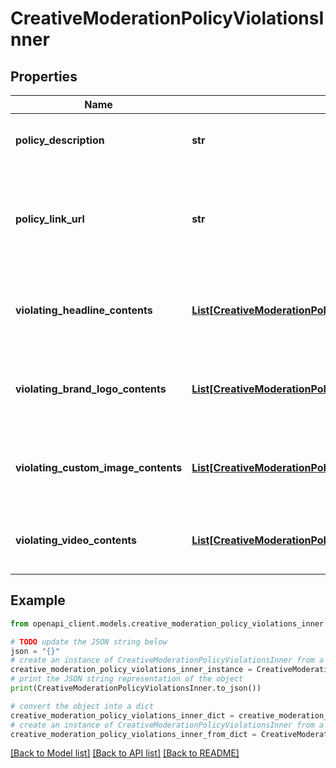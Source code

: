 # CreativeModerationPolicyViolationsInner


## Properties

Name | Type | Description | Notes
------------ | ------------- | ------------- | -------------
**policy_description** | **str** | A human-readable description of the policy. | [optional] 
**policy_link_url** | **str** | Address of the policy documentation. Follow the link to learn more about the specified policy. | [optional] 
**violating_headline_contents** | [**List[CreativeModerationPolicyViolationsInnerViolatingHeadlineContentsInner]**](CreativeModerationPolicyViolationsInnerViolatingHeadlineContentsInner.md) | Information about the headline text that violates the specified policy. | [optional] 
**violating_brand_logo_contents** | [**List[CreativeModerationPolicyViolationsInnerViolatingBrandLogoContentsInner]**](CreativeModerationPolicyViolationsInnerViolatingBrandLogoContentsInner.md) | Information about the brand logo that violates the specified policy. | [optional] 
**violating_custom_image_contents** | [**List[CreativeModerationPolicyViolationsInnerViolatingBrandLogoContentsInner]**](CreativeModerationPolicyViolationsInnerViolatingBrandLogoContentsInner.md) | Information about the custom image that violates the specified policy. | [optional] 
**violating_video_contents** | [**List[CreativeModerationPolicyViolationsInnerViolatingVideoContentsInner]**](CreativeModerationPolicyViolationsInnerViolatingVideoContentsInner.md) | Information about the video that violates the specified policy. | [optional] 

## Example

```python
from openapi_client.models.creative_moderation_policy_violations_inner import CreativeModerationPolicyViolationsInner

# TODO update the JSON string below
json = "{}"
# create an instance of CreativeModerationPolicyViolationsInner from a JSON string
creative_moderation_policy_violations_inner_instance = CreativeModerationPolicyViolationsInner.from_json(json)
# print the JSON string representation of the object
print(CreativeModerationPolicyViolationsInner.to_json())

# convert the object into a dict
creative_moderation_policy_violations_inner_dict = creative_moderation_policy_violations_inner_instance.to_dict()
# create an instance of CreativeModerationPolicyViolationsInner from a dict
creative_moderation_policy_violations_inner_from_dict = CreativeModerationPolicyViolationsInner.from_dict(creative_moderation_policy_violations_inner_dict)
```
[[Back to Model list]](../README.md#documentation-for-models) [[Back to API list]](../README.md#documentation-for-api-endpoints) [[Back to README]](../README.md)


